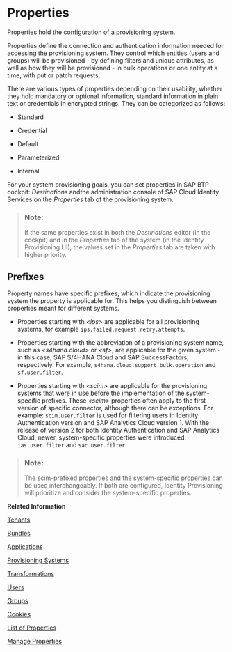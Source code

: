 <!-- loioe92c1aa0bb634ec1a35f353f0a4588ec -->

# Properties

Properties hold the configuration of a provisioning system.

Properties define the connection and authentication information needed for accessing the provisioning system. They control which entities \(users and groups\) will be provisioned - by defining filters and unique attributes, as well as how they will be provisioned - in bulk operations or one entity at a time, with put or patch requests.

There are various types of properties depending on their usability, whether they hold mandatory or optional information, standard information in plain text or credentials in encrypted strings. They can be categorized as follows:

-   Standard

-   Credential

-   Default

-   Parameterized

-   Internal


For your system provisioning goals, you can set properties in SAP BTP cockpit: *Destinations* andthe administration console of SAP Cloud Identity Services on the *Properties* tab of the provisioning system.

> ### Note:  
> If the same properties exist in both the *Destinations* editor \(in the cockpit\) and in the *Properties* tab of the system \(in the Identity Provisioning UI\), the values set in the *Properties* tab are taken with higher priority.



<a name="loioe92c1aa0bb634ec1a35f353f0a4588ec__section_wbr_gnt_lbc"/>

## Prefixes



Property names have specific prefixes, which indicate the provisioning system the property is applicable for. This helps you distinguish between properties meant for different systems.

-   Properties starting with *<ips\>* are applicable for all provisioning systems, for example `ips.failed.request.retry.attempts`.

-   Properties starting with the abbreviation of a provisioning system name, such as *<s4hana.cloud\>* or *<sf\>*, are applicable for the given system - in this case, SAP S/4HANA Cloud and SAP SuccessFactors, respectively. For example, `s4hana.cloud.support.bulk.operation` and `sf.user.filter`.

-   Properties starting with *<scim\>* are applicable for the provisioning systems that were in use before the implementation of the system-specific prefixes. These *<scim\>* properties often apply to the first version of specific connector, although there can be exceptions. For example: `scim.user.filter` is used for filtering users in Identity Authentication version and SAP Analytics Cloud version 1. With the release of version 2 for both Identity Authentication and SAP Analytics Cloud, newer, system-specific properties were introduced: `ias.user.filter` and `sac.user.filter`.


> ### Note:  
> The scim-prefixed properties and the system-specific properties can be used interchangeably. If both are configured, Identity Provisioning will prioritize and consider the system-specific properties.

**Related Information**  


[Tenants](tenants-93160eb.md "A tenant refers to your (customer-specific) instance of SAP Cloud Identity Services. It's delivered to you as part of a bundle with an SAP cloud solution or as part of a self-service request in SAP BTP cockpit.")

[Bundles](bundles-25b65a4.md "A bundle is a group of preconfigured products and services which are sold together.")

[Applications](applications-404a11c.md "An application is associated with a consumer of Identity Authentication as an identity provider. This consumer could be for example an SAP cloud solution, a third-party application, SAP BTP subaccount, or the SAP Cloud Identity Services administration console.")

[Provisioning Systems](provisioning-systems-15da6af.md "Identity Provisioning provides connectors to various business applications for provisioning and deprovisioning of users and groups. These business applications are set up as provisioning systems in the administration console of SAP Cloud Identity Services.")

[Transformations](transformations-81f5204.md "Transformations help you transform user and group attributes from the data model of the source system to the data model of the target system.")

[Users](users-70e95d1.md "Users in SAP Cloud Identity Services fall into two categories: administrators and end users.")

[Groups](groups-d93be69.md "SAP Cloud Identity Services offers groups to organize users based on common characteristics, authorization, or application. Use them to efficiently manage user access and permissions within your organization's SAP Cloud Identity Services environment.")

[Cookies](cookies-e60fd04.md "")

[List of Properties](list-of-properties-d6f3577.md "On this page you can find all the available properties to use in the Identity Provisioning service. You can filter them by system type name, &quot;All Systems&quot;, by a word or only part of it.")

[Manage Properties](Operation-Guide/manage-properties-4e2bc9d.md "You can add, delete and modify properties for a system in Identity Provisioning.")

